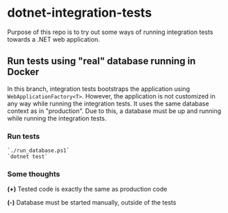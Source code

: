 # dotnet-integration-tests

Purpose of this repo is to try out some ways of running integration tests towards a .NET web application.

## Run tests using "real" database running in Docker

In this branch, integration tests bootstraps the application using `WebApplicationFactory<T>`. However, the application is not customized in any way while running the integration tests. It uses the same database context as in "production". Due to this, a database must be up and running while running the integration tests.

### Run tests

    `./run_database.ps1`
    `dotnet test`

### Some thoughts

**(+)** Tested code is exactly the same as production code

**(-)** Database must be started manually, outside of the tests
